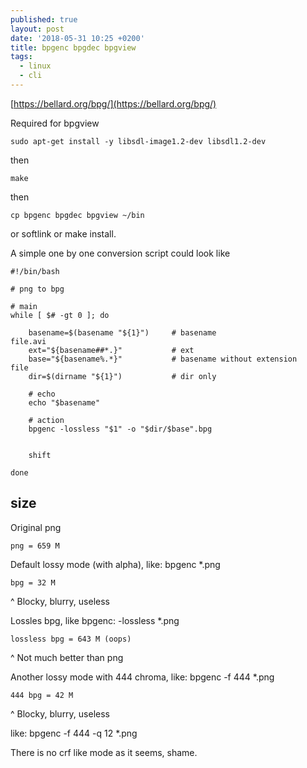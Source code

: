 ```yaml
---
published: true
layout: post
date: '2018-05-31 10:25 +0200'
title: bpgenc bpgdec bpgview
tags:
  - linux
  - cli
---
```

[https://bellard.org/bpg/](https://bellard.org/bpg/)

Required for bpgview

	sudo apt-get install -y libsdl-image1.2-dev libsdl1.2-dev

then

	make
    
then

	cp bpgenc bpgdec bpgview ~/bin
    
or softlink or make install.

A simple one by one conversion script could look like

    #!/bin/bash

    # png to bpg

    # main 
    while [ $# -gt 0 ]; do

        basename=$(basename "${1}")     # basename                      file.avi
        ext="${basename##*.}"           # ext
        base="${basename%.*}"           # basename without extension    file
        dir=$(dirname "${1}")           # dir only
        
        # echo
        echo "$basename"
        
        # action
        bpgenc -lossless "$1" -o "$dir/$base".bpg
        
        
        shift

    done
    
## size

Original png

	png = 659 M

Default lossy mode (with alpha), like: bpgenc *.png

	bpg = 32 M
    
^ Blocky, blurry, useless
    
Lossles bpg, like bpgenc: -lossless *.png

    lossless bpg = 643 M (oops)
    
^ Not much better than png

Another lossy mode with 444 chroma, like: bpgenc -f 444 *.png

	444 bpg = 42 M
    
^ Blocky, blurry, useless

like: bpgenc -f 444 -q 12 *.png


There is no crf like mode as it seems, shame.



